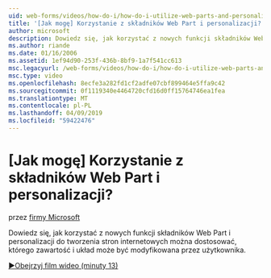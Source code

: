 ```yaml
---
uid: web-forms/videos/how-do-i/how-do-i-utilize-web-parts-and-personalization
title: '[Jak mogę] Korzystanie z składników Web Part i personalizacji? | Microsoft Docs'
author: microsoft
description: Dowiedz się, jak korzystać z nowych funkcji składników Web Part i personalizacji do tworzenia stron internetowych można dostosować, którego zawartość i układ może być modyfikowana przez użytkownika.
ms.author: riande
ms.date: 01/16/2006
ms.assetid: 1ef94d90-253f-436b-8bf9-1a7f541cc613
msc.legacyurl: /web-forms/videos/how-do-i/how-do-i-utilize-web-parts-and-personalization
msc.type: video
ms.openlocfilehash: 8ecfe3a282fd1cf2adfe07cbf899464e5ffa9c42
ms.sourcegitcommit: 0f1119340e4464720cfd16d0ff15764746ea1fea
ms.translationtype: MT
ms.contentlocale: pl-PL
ms.lasthandoff: 04/09/2019
ms.locfileid: "59422476"
---
```

# <a name="how-do-i-utilize-web-parts-and-personalization"></a>[Jak mogę] Korzystanie z składników Web Part i personalizacji?

przez [firmy Microsoft](https://github.com/microsoft)

Dowiedz się, jak korzystać z nowych funkcji składników Web Part i personalizacji do tworzenia stron internetowych można dostosować, którego zawartość i układ może być modyfikowana przez użytkownika.

[&#9654;Obejrzyj film wideo (minuty 13)](https://channel9.msdn.com/Blogs/ASP-NET-Site-Videos/how-do-i-utilize-web-parts-and-personalization)
